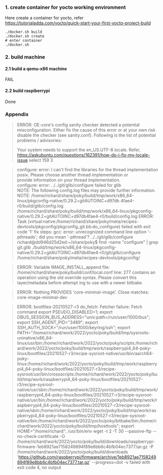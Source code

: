 

### 1. create container for yocto working environment
Here create a container for yocto, refer
https://tutorialadda.com/yocto/quick-start-your-first-yocto-project-build

```
./docker.sh build
./docker.sh create
# enter container
./docker.sh
```

### 2. build machine
#### 2.1 build a qemu-x86 machine
FAIL
#### 2.2 build raspiberrypi
Done


### Appendix
> ERROR:  OE-core's config sanity checker detected a potential misconfiguration.
>    Either fix the cause of this error or at your own risk disable the checker (see sanity.conf).
>    Following is the list of potential problems / advisories:
>
>    Your system needs to support the en_US.UTF-8 locale.
Refer,
https://askubuntu.com/questions/162391/how-do-i-fix-my-locale-issue
select 159  3

> configure: error: I can't find the libraries for the thread implementation        
>                  posix. Please choose another thread implementation or        
>                   provide information on your thread implementation.  
> configure: error: ../../git/glib/configure failed for glib                             
> NOTE: The following config.log files may provide further information.                              
> NOTE: /home/richard/share/poky/build/tmp/work/x86_64-linux/pkgconfig-native/0.29.2+gitAUTOINC+d97db
> 4fae4-r0/build/glib/config.log /home/richard/share/poky/build/tmp/work/x86_64-linux/pkgconfig-native/0.29.2+gitAUTOINC+d97db4fae4-r0/build/config.log 
> ERROR: Task (virtual:native:/home/richard/share/poky/meta/recipes-devtools/pkgconfig/pkgconfig_git.bb:do_configure) failed with exit code '1' 
fix steps:
> gcc: error: unrecognized command line option '-pthreads'; did you mean '-pthread'?
  ../../git/glib/configure
richard@dd946d25d2ed:~/share/poky$ find -name "configure" | grep git.glib
./build/tmp/work/x86_64-linux/pkgconfig-native/0.29.2+gitAUTOINC+d97db4fae4-r0/git/glib/configure
/home/richard/share/poky/meta/recipes-devtools/pkgconfig/


> ERROR: Variable IMAGE_INSTALL_append file: /home/richard/share/poky/build/conf/local.conf line: 277 contains an operation using the old override syntax. Please convert this layer/metadata before attempt
ing to use with a newer bitbake.

> ERROR: Nothing PROVIDES 'core-minimal-image'. Close matches: core-image-minimal-dev

> ERROR: bootfiles-20210527-r3 do_fetch: Fetcher failure: Fetch command export PSEUDO_DISABLED=1; export DBUS_SESSION_BUS_ADDRESS="unix:path=/run/user/1000/bus"; export SSH_AGENT_PID="3489"; export SSH_AUTH_SOCK="/run/user/1000/keyring/ssh"; export PATH="/home/richard/work/2022/yocto/poky/build/tmp/sysroots-uninative/x86_64-linux/usr/bin:/home/richard/work/2022/yocto/poky/scripts:/home/richard/work/2022/yocto/poky/build/tmp/work/raspberrypi4_64-poky-linux/bootfiles/20210527-r3/recipe-sysroot-native/usr/bin/aarch64-poky-linux:/home/richard/work/2022/yocto/poky/build/tmp/work/raspberrypi4_64-poky-linux/bootfiles/20210527-r3/recipe-sysroot/usr/bin/crossscripts:/home/richard/work/2022/yocto/poky/build/tmp/work/raspberrypi4_64-poky-linux/bootfiles/20210527-r3/recipe-sysroot-native/usr/sbin:/home/richard/work/2022/yocto/poky/build/tmp/work/raspberrypi4_64-poky-linux/bootfiles/20210527-r3/recipe-sysroot-native/usr/bin:/home/richard/work/2022/yocto/poky/build/tmp/work/raspberrypi4_64-poky-linux/bootfiles/20210527-r3/recipe-sysroot-native/sbin:/home/richard/work/2022/yocto/poky/build/tmp/work/raspberrypi4_64-poky-linux/bootfiles/20210527-r3/recipe-sysroot-native/bin:/home/richard/work/2022/yocto/poky/bitbake/bin:/home/richard/work/2022/yocto/poky/build/tmp/hosttools"; export HOME="/home/richard"; /usr/bin/env wget -t 2 -T 30 --passive-ftp --no-check-certificate -O /home/richard/work/2022/yocto/poky/build/downloads/raspberrypi-firmware-1eb8921ae7158249894f89e8bb6c4bfb04ec7377.tar.gz -P /home/richard/work/2022/yocto/poky/build/downloads 'https://github.com/raspberrypi/firmware/archive/1eb8921ae7158249894f89e8bb6c4bfb04ec7377.tar.gz' --progress=dot -v failed with exit code 4, no output


